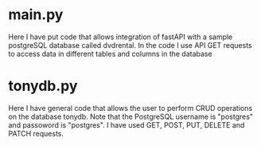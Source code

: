 # main.py
Here I have put code that allows integration of fastAPI with a sample postgreSQL database called dvdrental.
In the code I use API GET requests to access data in different tables and columns in the database

# tonydb.py
Here I have general code that allows the user to perform CRUD operations on the database tonydb. Note that the PostgreSQL username is "postgres" and passoword is "postgres".
I have used GET, POST, PUT, DELETE and PATCH requests.
